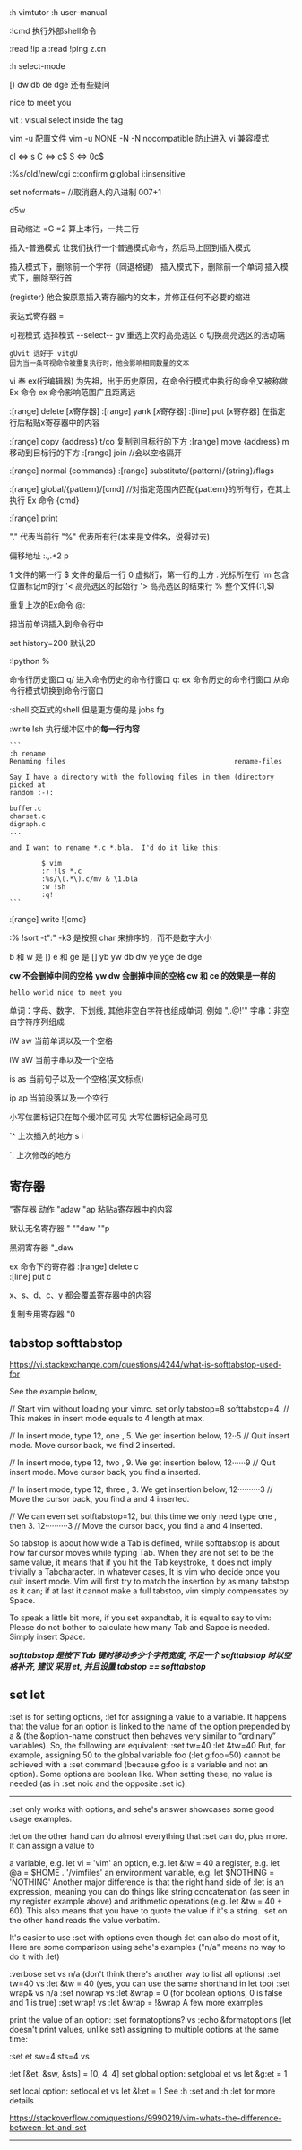 
## 
:h vimtutor
:h user-manual

:!cmd  执行外部shell命令

:read !ip a
:read !ping z.cn <C-c>

:h select-mode

[)
    dw
    db
    de
    dge 
    还有些疑问

nice to meet you

vit : visual select inside the tag

vim -u 配置文件
    vim -u NONE -N
    -N nocompatible 防止进入 vi 兼容模式

cl <=> s
C <=> c$
S <=> 0c$

:%s/old/new/cgi
    c:confirm
    g:global
    i:insensitive

set noformats=  //取消磨人的八进制 007+1

d5w

自动缩进
    =G
    =2<enter>   算上本行，一共三行

插入-普通模式
    <C-o>
    让我们执行一个普通模式命令，然后马上回到插入模式

<C-h> 插入模式下，删除前一个字符（同退格键）
<C-w> 插入模式下，删除前一个单词
<C-u> 插入模式下，删除至行首

<C-r><C-p>{register} 他会按原意插入寄存器内的文本，并修正任何不必要的缩进

表达式寄存器
    <C-r>=

可视模式
    <C-g>  选择模式 --select--
    gv 重选上次的高亮选区
    o  切换高亮选区的活动端

    gUvit 远好于 vitgU
    因为当一条可视命令被重复执行时，他会影响相同数量的文本

vi 奉 ex(行编辑器) 为先祖，出于历史原因，在命令行模式中执行的命令又被称做 Ex 命令
ex 命令影响范围广且距离远

:[range] delete [x寄存器]
:[range] yank [x寄存器]
:[line] put [x寄存器]   在指定行后粘贴x寄存器中的内容

:[range] copy {address}     t/co    复制到目标行的下方
:[range] move {address}     m       移动到目标行的下方
:[range] join   //会以空格隔开

:[range] normal {commands}
:[range] substitute/{pattern}/{string}/flags

:[range] global/{pattern}/[cmd] //对指定范围内匹配{pattern}的所有行，在其上执行 Ex 命令 {cmd}

:[range] print

"." 代表当前行
"%" 代表所有行(本来是文件名，说得过去)

偏移地址
    :.,.+2 p

1   文件的第一行
$   文件的最后一行
0   虚拟行，第一行的上方
.   光标所在行
'm  包含位置标记m的行
'<  高亮选区的起始行
'>  高亮选区的结束行
%   整个文件(:1,$)


重复上次的Ex命令
    @:

<C-r><C-w> 把当前单词插入到命令行中

set history=200 默认20

:!python %

命令行历史窗口
    q/      进入命令历史的命令行窗口
    q:      ex 命令历史的命令行窗口
    <C-f>   从命令行模式切换到命令行窗口

:shell 
    交互式的shell
    但是更方便的是 <C-z> jobs fg


:write !sh
    执行缓冲区中的**每一行内容**

    ```
    :h rename
    Renaming files                                          rename-files

    Say I have a directory with the following files in them (directory picked at
    random :-):

    buffer.c
    charset.c
    digraph.c
    ...

    and I want to rename *.c *.bla.  I'd do it like this:

            $ vim
            :r !ls *.c
            :%s/\(.*\).c/mv & \1.bla
            :w !sh
            :q!
    ```

:[range] write !{cmd}
    
:% !sort -t":" -k3
    是按照 char 来排序的，而不是数字大小

b 和 w 是 [)
e 和 ge 是 []
    yb yw db dw
    ye yge de dge

**cw 不会删掉中间的空格**
**yw dw 会删掉中间的空格**
**cw 和 ce 的效果是一样的**

    hello world nice to meet you

单词：字母、数字、下划线, 其他非空白字符也组成单词, 例如 ",.@!'"
字串：非空白字符序列组成


iW
aw  当前单词以及一个空格

iW
aW  当前字串以及一个空格

is
as  当前句子以及一个空格(英文标点)

ip
ap  当前段落以及一个空行



小写位置标记只在每个缓冲区可见
大写位置标记全局可见

`^ 上次插入的地方
    s i

`. 上次修改的地方

## 寄存器
"寄存器 动作
    "adaw
    "ap     粘贴a寄存器中的内容

默认无名寄存器 "
    ""daw
    ""p

黑洞寄存器
    "_daw

ex 命令下的寄存器
    :[range] delete c   
    :[line] put c
    
x、s、d、c、y 都会覆盖寄存器中的内容

复制专用寄存器 "0


## tabstop softtabstop

https://vi.stackexchange.com/questions/4244/what-is-softtabstop-used-for

See the example below,

// Start vim without loading your vimrc. set only tabstop=8 softtabstop=4.
// This makes <Tab> in insert mode equals to 4 <Space> length at max.

// In insert mode, type 12, one <Tab>, 5. We get insertion below,
12··5
// Quit insert mode. Move cursor back, we find 2 <Space> inserted.

// In insert mode, type 12, two <Tab>, 9. We get insertion below,
12······9
// Quit insert mode. Move cursor back, you find a <Tab> inserted.

// In insert mode, type 12, three <Tab>, 3. We get insertion below,
12··········3
// Move the cursor back, you find a <Tab> and 4 <Space> inserted.

// We can even set sotftabstop=12, but this time we only need type one <Tab>, then 3.
12··········3
// Move the cursor back, you find a <Tab> and 4 <Sapce> inserted.

So tabstop is about how wide a Tab is defined, while softtabstop is about how far cursor moves while typing Tab. 
When they are not set to be the same value, it means that if you hit the Tab keystroke, it does not imply trivially a Tabcharacter. 
In whatever cases, It is vim who decide once you quit insert mode. Vim will first try to match the insertion by as many tabstop as it can;
if at last it cannot make a full tabstop, vim simply compensates by Space.

To speak a little bit more, if you set expandtab, it is equal to say to vim:
    Please do not bother to calculate how many Tab and Sapce is needed. Simply insert Space.

***softtabstop 是按下 Tab 键时移动多少个字符宽度, 不足一个 softtabstop 时以空格补齐, 建议 采用 et, 并且设置 tabstop == softtabstop***


## set let
:set is for setting options, :let for assigning a value to a variable. 
It happens that the value for an option is linked to the name of the option prepended by a & (the &option-name construct then behaves very similar to “ordinary” variables). So, the following are equivalent: 
:set tw=40 
:let &tw=40 
But, for example, assigning 50 to the global variable foo (:let g:foo=50) cannot be achieved with a :set command (because g:foo is a variable and not an option). 
Some options are boolean like. When setting these, no value is needed (as in :set noic and the opposite :set ic).


---

:set only works with options, and sehe's answer showcases some good usage examples.

:let on the other hand can do almost everything that :set can do, plus more. It can assign a value to

a variable, e.g. let vi = 'vim'
an option, e.g. let &tw = 40
a register, e.g. let @a = $HOME . '/vimfiles'
an environment variable, e.g. let $NOTHING = 'NOTHING'
Another major difference is that the right hand side of :let is an expression, meaning you can do things like string concatenation (as seen in my register example above) and arithmetic operations (e.g. let &tw = 40 + 60). This also means that you have to quote the value if it's a string. :set on the other hand reads the value verbatim.

It's easier to use :set with options even though :let can also do most of it, Here are some comparison using sehe's examples ("n/a" means no way to do it with :let)

:verbose set vs n/a (don't think there's another way to list all options)
:set tw=40 vs :let &tw = 40 (yes, you can use the same shorthand in let too)
:set wrap& vs n/a
:set nowrap vs :let &wrap = 0 (for boolean options, 0 is false and 1 is true)
:set wrap! vs :let &wrap = !&wrap
A few more examples

print the value of an option: :set formatoptions? vs :echo &formatoptions (let doesn't print values, unlike set)
assigning to multiple options at the same time:

:set et sw=4 sts=4 
vs

:let [&et, &sw, &sts] = [0, 4, 4]
set global option: setglobal et vs let &g:et = 1

set local option: setlocal et vs let &l:et = 1
See :h :set and :h :let for more details

https://stackoverflow.com/questions/9990219/vim-whats-the-difference-between-let-and-set

---
